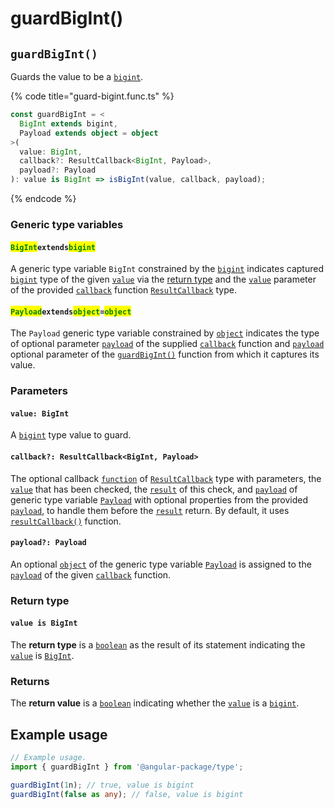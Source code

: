 # guardBigInt()

## `guardBigInt()`

Guards the value to be a [`bigint`](https://developer.mozilla.org/en-US/docs/Web/JavaScript/Reference/Global\_Objects/BigInt).

{% code title="guard-bigint.func.ts" %}
```typescript
const guardBigInt = <
  BigInt extends bigint,
  Payload extends object = object
>(
  value: BigInt,
  callback?: ResultCallback<BigInt, Payload>,
  payload?: Payload
): value is BigInt => isBigInt(value, callback, payload);
```
{% endcode %}

### Generic type variables

#### <mark style="color:green;">**`BigInt`**</mark>**`extends`**<mark style="color:green;">**`bigint`**</mark>

A generic type variable `BigInt` constrained by the [`bigint`](https://developer.mozilla.org/en-US/docs/Web/JavaScript/Reference/Global\_Objects/BigInt) indicates captured [`bigint`](https://developer.mozilla.org/en-US/docs/Web/JavaScript/Reference/Global\_Objects/BigInt) type of the given [`value`](guardbigint.md#value-bigint) via the [return type](guardbigint.md#return-type) and the [`value`](../types/resultcallback.md#value-value) parameter of the provided [`callback`](guardbigint.md#callback-resultcallback-less-than-bigint-payload-greater-than) function [`ResultCallback`](../types/resultcallback.md) type.

#### <mark style="color:green;">**`Payload`**</mark>**`extends`**<mark style="color:green;">**`object`**</mark>**`=`**<mark style="color:green;">**`object`**</mark>

The `Payload` generic type variable constrained by [`object`](https://www.typescriptlang.org/docs/handbook/basic-types.html#object) indicates the type of optional parameter [`payload`](../types/resultcallback.md#payload-payload) of the supplied [`callback`](guardbigint.md#callback-resultcallback-less-than-bigint-payload-greater-than) function and [`payload`](guardbigint.md#payload-payload) optional parameter of the [`guardBigInt()`](guardbigint.md#guardbigint) function from which it captures its value.

### Parameters

#### `value: BigInt`

A [`bigint`](https://developer.mozilla.org/en-US/docs/Web/JavaScript/Reference/Global\_Objects/BigInt) type value to guard.

#### `callback?: ResultCallback<BigInt, Payload>`

The optional callback [`function`](https://developer.mozilla.org/en-US/docs/Web/JavaScript/Guide/Functions) of [`ResultCallback`](../types/resultcallback.md) type with parameters, the [`value`](guardbigint.md#value-bigint) that has been checked, the [`result`](../types/resultcallback.md#result-boolean) of this check, and [`payload`](../types/resultcallback.md#payload-payload) of generic type variable [`Payload`](guardbigint.md#payloadextendsobject-object) with optional properties from the provided [`payload`](guardbigint.md#payload-payload), to handle them before the [`result`](../types/resultcallback.md#result-boolean) return. By default, it uses [`resultCallback()`](../helper/resultcallback.md) function.

#### `payload?: Payload`

An optional [`object`](https://developer.mozilla.org/en-US/docs/Web/JavaScript/Reference/Global\_Objects/Object) of the generic type variable [`Payload`](guardbigint.md#payloadextendsobject-object) is assigned to the [`payload`](../types/resultcallback.md#payload-payload) of the given [`callback`](guardbigint.md#callback-resultcallback-less-than-bigint-payload-greater-than) function.

### Return type

#### `value is BigInt`

The **return type** is a [`boolean`](https://www.typescriptlang.org/docs/handbook/basic-types.html#boolean) as the result of its statement indicating the [`value`](guardbigint.md#value-bigint) is [`BigInt`](https://developer.mozilla.org/en-US/docs/Web/JavaScript/Reference/Global\_Objects/BigInt).

### Returns

The **return value** is a [`boolean`](https://www.typescriptlang.org/docs/handbook/basic-types.html#boolean) indicating whether the [`value`](guardbigint.md#value-bigint) is a [`bigint`](https://developer.mozilla.org/en-US/docs/Web/JavaScript/Reference/Global\_Objects/BigInt).

## Example usage

```typescript
// Example usage.
import { guardBigInt } from '@angular-package/type';

guardBigInt(1n); // true, value is bigint
guardBigInt(false as any); // false, value is bigint
```
